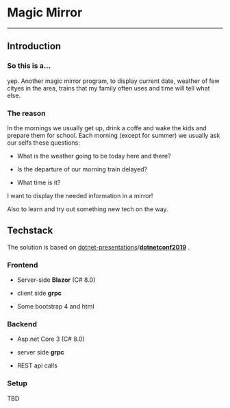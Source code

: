 # Magic Mirror

---

## Introduction

### So this is a...

yep. Another magic mirror program, to display current date, weather of few cityes in the area, trains that my family often uses and time will tell what else. 

### The reason

In the mornings we usually get up, drink a coffe and wake the kids and prepare them for school. Each morning (except for summer) we usually ask our selfs these questions:

- What is the weather going to be today here and there?

- Is the departure of our morning train delayed?

- What time is it?

I want to display the needed information in a mirror!

Also to learn and try out something new tech on the way.

## Techstack

The solution is based on [dotnet-presentations](https://github.com/dotnet-presentations)/**[dotnetconf2019](https://github.com/dotnet-presentations/dotnetconf2019)** .

### Frontend

- Server-side **Blazor** (C# 8.0)

- client side **grpc**

- Some bootstrap 4 and html

### Backend

- Asp.net Core 3 (C# 8.0)

- server side **grpc**

- REST api calls

### Setup

TBD




